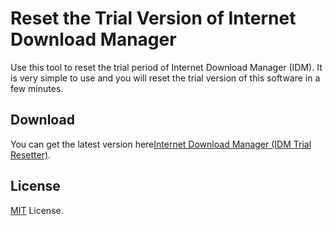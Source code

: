 # Reset the Trial Version of Internet Download Manager

Use this tool to reset the trial period of Internet Download Manager (IDM). It is very simple to use and you will reset the trial version of this software in a few minutes.



## Download

You can get the latest version here[Internet Download Manager (IDM Trial Resetter)](https://www.trialresetter.com/idm-trial-resetter/).


## License

[MIT](LICENSE) License.
